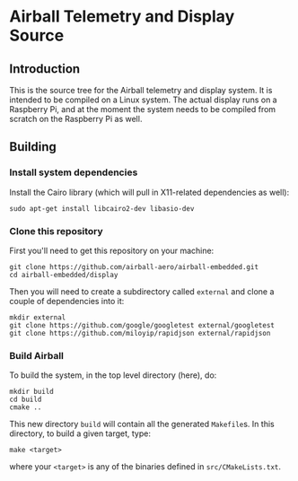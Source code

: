 <!--
 The MIT License (MIT)

 Copyright (c) 2017-2018, Ihab A.B. Awad

 Permission is hereby granted, free of charge, to any person obtaining a copy
 of this software and associated documentation files (the "Software"), to deal
 in the Software without restriction, including without limitation the rights
 to use, copy, modify, merge, publish, distribute, sublicense, and/or sell
 copies of the Software, and to permit persons to whom the Software is
 furnished to do so, subject to the following conditions:

 The above copyright notice and this permission notice shall be included in
 all copies or substantial portions of the Software.

 THE SOFTWARE IS PROVIDED "AS IS", WITHOUT WARRANTY OF ANY KIND, EXPRESS OR
 IMPLIED, INCLUDING BUT NOT LIMITED TO THE WARRANTIES OF MERCHANTABILITY,
 FITNESS FOR A PARTICULAR PURPOSE AND NONINFRINGEMENT. IN NO EVENT SHALL THE
 AUTHORS OR COPYRIGHT HOLDERS BE LIABLE FOR ANY CLAIM, DAMAGES OR OTHER
 LIABILITY, WHETHER IN AN ACTION OF CONTRACT, TORT OR OTHERWISE, ARISING FROM,
 OUT OF OR IN CONNECTION WITH THE SOFTWARE OR THE USE OR OTHER DEALINGS IN
 THE SOFTWARE.
-->

# Airball Telemetry and Display Source

## Introduction

This is the source tree for the Airball telemetry and display
system. It is intended to be compiled on a Linux system. The actual
display runs on a Raspberry Pi, and at the moment the system needs to
be compiled from scratch on the Raspberry Pi as well.

## Building

### Install system dependencies ###

Install the Cairo library (which will pull in X11-related dependencies as well):

```
sudo apt-get install libcairo2-dev libasio-dev
```

### Clone this repository ###

First you'll need to get this repository on your machine:

```
git clone https://github.com/airball-aero/airball-embedded.git
cd airball-embedded/display
````

Then you will need to create a subdirectory called `external` and clone a couple of dependencies into it:

```
mkdir external
git clone https://github.com/google/googletest external/googletest
git clone https://github.com/miloyip/rapidjson external/rapidjson
```

### Build Airball ###

To build the system, in the top level directory (here), do:

```
mkdir build
cd build
cmake ..
```

This new directory `build` will contain all the generated `Makefile`s. In this
directory, to build a given target, type:

```
make <target>
```

where your `<target>` is any of the binaries defined in `src/CMakeLists.txt`.
